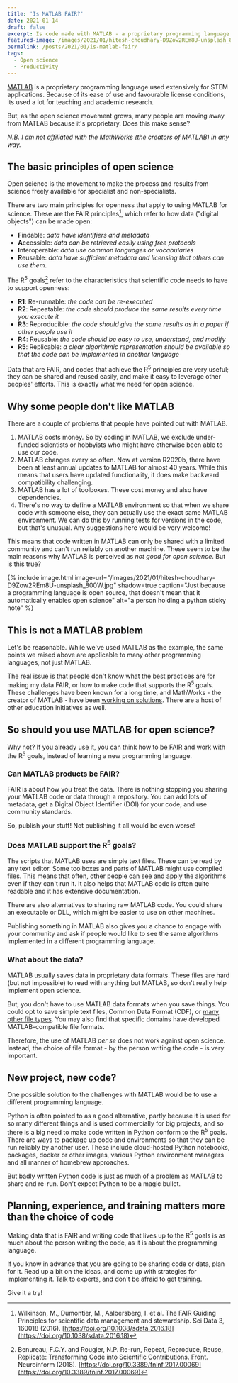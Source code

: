 ```yaml
---
title: 'Is MATLAB FAIR?'
date: 2021-01-14
draft: false
excerpt: Is code made with MATLAB - a proprietary programming language - appropriate for open science?
featured-image: /images/2021/01/hitesh-choudhary-D9Zow2REm8U-unsplash_800W.jpg
permalink: /posts/2021/01/is-matlab-fair/
tags:
  - Open science
  - Productivity
---
```


[MATLAB](https://www.mathworks.com/products/matlab.html) is a proprietary programming language used extensively for STEM applications. Because of its ease of use and favourable license conditions, its used a lot for teaching and academic research. 

But, as the open science movement grows, many people are moving away from MATLAB because it's proprietary. Does this make sense?

_N.B. I am not affiliated with the MathWorks (the creators of MATLAB) in any way._

## The basic principles of open science
Open science is the movement to make the process and results from science freely available for specialist and non-specialists. 

There are two main principles for openness that apply to using MATLAB for science. These are the FAIR principles[^FAIR], which refer to how data ("digital objects") can be made open:
- **F**indable: _data have identifiers and metadata_
- **A**ccessible: _data can be retrieved easily using free protocols_
- **I**nteroperable: _data use common languages or vocabularies_
- **R**eusable: _data have sufficient metadata and licensing that others can use them_.

The R<sup>5</sup> goals[^R5] refer to the characteristics that scientific code needs to have to support openness:
- **R1**: Re-runnable: _the code can be re-executed_
- **R2**: Repeatable: _the code should produce the same results every time you execute it_
- **R3**: Reproducible: _the code should give the same results as in a paper if other people use it_
- **R4**: Reusable: _the code should be easy to use, understand, and modify_
- **R5**: Replicable: _a clear algorithmic representation should be available so that the code can be implemented in another language_
  
Data that are FAIR, and codes that achieve the R<sup>5</sup> principles are very useful; they can be shared and reused easily, and make it easy to leverage other peoples' efforts. This is exactly what we need for open science.

## Why some people don't like MATLAB
There are a couple of problems that people have pointed out with MATLAB.
1. MATLAB costs money. So by coding in MATLAB, we exclude under-funded scientists or hobbyists who might have otherwise been able to use our code.
1. MATLAB changes every so often. Now at version R2020b, there have been at least annual updates to MATLAB for almost 40 years. While this means that users have updated functionality, it does make backward compatibility challenging.
1. MATLAB has a lot of toolboxes. These cost money and also have dependencies.
1. There's no way to define a MATLAB environment so that when we share code with someone else, they can actually use the exact same MATLAB environment. We can do this by running tests for versions in the code, but that's unusual. Any suggestions here would be very welcome!

This means that code written in MATLAB can only be shared with a limited community and can't run reliably on another machine. These seem to be the main reasons why MATLAB is perceived as _not good for open science_. But is this true?

{% include image.html image-url="/images/2021/01/hitesh-choudhary-D9Zow2REm8U-unsplash_800W.jpg" shadow=true caption="Just because a programming language is open source, that doesn't mean that it automatically enables open science" alt="a person holding a python sticky note" %}

## This is not a MATLAB problem
Let's be reasonable. While we've used MATLAB as the example, the same points we raised above are applicable to many other programming languages, not just MATLAB.

The real issue is that people don't know what the best practices are for making my data FAIR, or how to make code that supports the R<sup>5</sup> goals. These challenges have been known for a long time, and MathWorks - the creator of MATLAB - have been [working on solutions](https://de.mathworks.com/company/events/webinars/upcoming/the-use-of-matlab-in-open-science-3248333.html). There are a host of other education initiatives as well.

## So should you use MATLAB for open science?
Why not? If you already use it, you can think how to be FAIR and work with the R<sup>5</sup> goals, instead of learning a new programming language.

### Can MATLAB products be FAIR?
FAIR is about how you treat the data. There is nothing stopping you sharing your MATLAB code or data through a repository. You can add lots of metadata, get a Digital Object Identifier (DOI) for your code, and use community standards.

So, publish your stuff! Not publishing it all would be even worse!

### Does MATLAB support the R<sup>5</sup> goals?

The scripts that MATLAB uses are simple text files. These can be read by any text editor. Some toolboxes and parts of MATLAB might use compiled files. This means that often, other people can see and apply the algorithms even if they can't run it. It also helps that MATLAB code is often quite readable and it has extensive documentation.


There are also alternatives to sharing raw MATLAB code. You could share an executable or DLL, which might be easier to use on other machines. 

Publishing something in MATLAB also gives you a chance to engage with your community and ask if people would like to see the same algorithms implemented in a different programming language.

### What about the data?
MATLAB usually saves data in proprietary data formats. These files are hard (but not impossible) to read with anything but MATLAB, so don't really help implement open science. 

But, you don't have to use MATLAB data formats when you save things. You could opt to save simple text files, Common Data Format (CDF), or [many other file types](https://de.mathworks.com/help/matlab/import_export/supported-file-formats.html). You may also find that specific domains have developed MATLAB-compatible file formats.

Therefore, the use of MATLAB _per se_ does not work against open science. Instead, the choice of file format - by the person writing the code - is very important.

## New project, new code?
One possible solution to the challenges with MATLAB would be to use a different programming language. 

Python is often pointed to as a good alternative, partly because it is used for so many different things and is used commercially for big projects, and so there is a big need to make code written in Python conform to the R<sup>5</sup> goals. There are ways to package up code and environments so that they can be run reliably by another user. These include cloud-hosted Python notebooks, packages, docker or other images, various Python environment managers and all manner of homebrew approaches.

But badly written Python code is just as much of a problem as MATLAB to share and re-run. Don't expect Python to be a magic bullet.

## Planning, experience, and training matters more than the choice of code
Making data that is FAIR and writing code that lives up to the R<sup>5</sup> goals is as much about the person writing the code, as it is about the programming language.

If you know in advance that you are going to be sharing code or data, plan for it. Read up a bit on the ideas, and come up with strategies for implementing it. Talk to experts, and don't be afraid to get [training](https://github.com/LIKE-ITN/OpenScienceTrainingCourse/tree/master/03_seminar2).

Give it a try!

[^FAIR]: Wilkinson, M., Dumontier, M., Aalbersberg, I. et al. The FAIR Guiding Principles for scientific data management and stewardship. Sci Data 3, 160018 (2016). [https://doi.org/10.1038/sdata.2016.18](https://doi.org/10.1038/sdata.2016.18)

[^R5]: Benureau, F.C.Y. and Rougier, N.P. Re-run, Repeat, Reproduce, Reuse, Replicate: Transforming Code into Scientific Contributions. Front. Neuroinform (2018). [https://doi.org/10.3389/fninf.2017.00069](https://doi.org/10.3389/fninf.2017.00069)